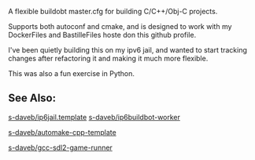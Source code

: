A flexible buildobt master.cfg for building C/C++/Obj-C projects.

Supports both autoconf and cmake, and is designed to work with my DockerFiles and BastilleFiles hoste don this github profile.

I've been quietly building this on my ipv6 jail, and wanted to start tracking changes after refactoring it and making it much more flexible.

This was also a fun exercise in Python.

## See Also:

[s-daveb/ip6jail.template](https://github.com/s-daveb/ip6jail.template)
[s-daveb/ip6buildbot-worker](https://github.com/s-daveb/ip6buildbot-worker.template)

[s-daveb/automake-cpp-template](https://github.com/s-daveb/automake-cpp-template/tree/devel)

[s-daveb/gcc-sdl2-game-runner](https://github.com/s-daveb/gcc-sdl2-game-runner)
